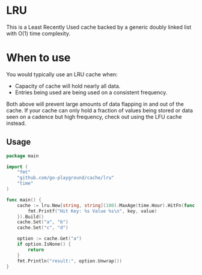 # LRU

This is a Least Recently Used cache backed by a generic doubly linked list with O(1) time complexity.

# When to use
You would typically use an LRU cache when:

- Capacity of cache will hold nearly all data.
- Entries being used are being used on a consistent frequency.

Both above will prevent large amounts of data flapping in and out of the cache.
If your cache can only hold a fraction of values being stored or data seen on a cadence but high frequency, check out using the LFU cache instead.

## Usage
```go
package main

import (
	"fmt"
	"github.com/go-playground/cache/lru"
	"time"
)

func main() {
	cache := lru.New[string, string](100).MaxAge(time.Hour).HitFn(func(key string, value string) {
		fmt.Printf("Hit Key: %s Value %s\n", key, value)
	}).Build()
	cache.Set("a", "b")
	cache.Set("c", "d")

	option := cache.Get("a")
	if option.IsNone() {
		return
	}
	fmt.Println("result:", option.Unwrap())
}
```